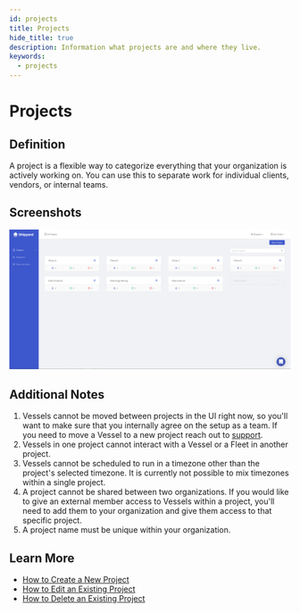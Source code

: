 ```yaml
---
id: projects
title: Projects
hide_title: true
description: Information what projects are and where they live.
keywords:
  - projects
---
```


# Projects

## Definition

A project is a flexible way to categorize everything that your organization is actively working on. You can use this to separate work for individual clients, vendors, or internal teams.

## Screenshots

![View every project in your organization with highlighted data around Vessel count and job status.](../.gitbook/assets/image_15.png)

## Additional Notes

1. Vessels cannot be moved between projects in the UI right now, so you'll want to make sure that you internally agree on the setup as a team. If you need to move a Vessel to a new project reach out to [support](mailto:support@shipyardapp.com).
2. Vessels in one project cannot interact with a Vessel or a Fleet in another project.
3. Vessels cannot be scheduled to run in a timezone other than the project's selected timezone. It is currently not possible to mix timezones within a single project.
4. A project cannot be shared between two organizations. If you would like to give an external member access to Vessels within a project, you'll need to add them to your organization and give them access to that specific project.
5. A project name must be unique within your organization.

## Learn More

- [How to Create a New Project](../how-tos/projects/create-project)
- [How to Edit an Existing Project](../how-tos/projects/edit-project)
- [How to Delete an Existing Project](../how-tos/projects/delete-project)
